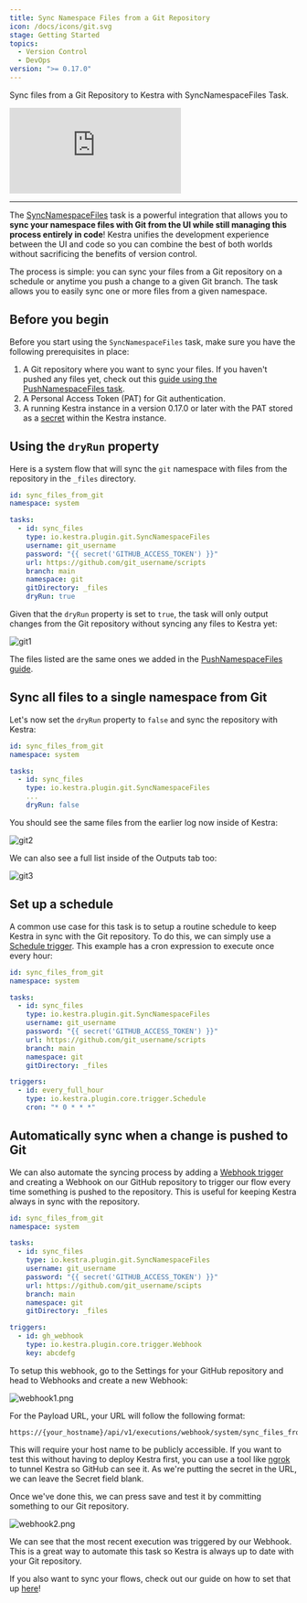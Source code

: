 ```yaml
---
title: Sync Namespace Files from a Git Repository
icon: /docs/icons/git.svg
stage: Getting Started
topics:
  - Version Control
  - DevOps
version: ">= 0.17.0"
---
```


Sync files from a Git Repository to Kestra with SyncNamespaceFiles Task.

<div class="video-container">
  <iframe src="https://www.youtube.com/embed/AbxaDtINcr8?si=IeCvWT-0PWl5Jq8t" title="YouTube video player" frameborder="0" allow="accelerometer; autoplay; clipboard-write; encrypted-media; gyroscope; picture-in-picture; web-share" referrerpolicy="strict-origin-when-cross-origin" allowfullscreen></iframe>
</div>

---

The [SyncNamespaceFiles](/plugins/plugin-git/io.kestra.plugin.git.syncnamespacefiles) task is a powerful integration that allows you to **sync your namespace files with Git from the UI while still managing this process entirely in code**! Kestra unifies the development experience between the UI and code so you can combine the best of both worlds without sacrificing the benefits of version control.

The process is simple: you can sync your files from a Git repository on a schedule or anytime you push a change to a given Git branch. The task allows you to easily sync one or more files from a given namespace.

## Before you begin

Before you start using the `SyncNamespaceFiles` task, make sure you have the following prerequisites in place:
1. A Git repository where you want to sync your files. If you haven't pushed any files yet, check out this [guide using the PushNamespaceFiles task](pushnamespacefiles.md).
2. A Personal Access Token (PAT) for Git authentication.
3. A running Kestra instance in a version 0.17.0 or later with the PAT stored as a [secret](../05.concepts/04.secret.md) within the Kestra instance.

## Using the `dryRun` property

Here is a system flow that will sync the `git` namespace with files from the repository in the `_files` directory.

```yaml
id: sync_files_from_git
namespace: system

tasks:
  - id: sync_files
    type: io.kestra.plugin.git.SyncNamespaceFiles
    username: git_username
    password: "{{ secret('GITHUB_ACCESS_TOKEN') }}"
    url: https://github.com/git_username/scripts
    branch: main
    namespace: git
    gitDirectory: _files
    dryRun: true
```

Given that the `dryRun` property is set to `true`, the task will only output changes from the Git repository without syncing any files to Kestra yet:

![git1](/docs/how-to-guides/syncnamespacefiles/git1.png)

The files listed are the same ones we added in the [PushNamespaceFiles guide](pushnamespacefiles.md).

## Sync all files to a single namespace from Git

Let's now set the `dryRun` property to `false` and sync the repository with Kestra:

```yaml
id: sync_files_from_git
namespace: system

tasks:
  - id: sync_files
    type: io.kestra.plugin.git.SyncNamespaceFiles
    ...
    dryRun: false
```

You should see the same files from the earlier log now inside of Kestra:

![git2](/docs/how-to-guides/syncnamespacefiles/git2.png)

We can also see a full list inside of the Outputs tab too:

![git3](/docs/how-to-guides/syncnamespacefiles/git3.png)

## Set up a schedule

A common use case for this task is to setup a routine schedule to keep Kestra in sync with the Git repository. To do this, we can simply use a [Schedule trigger](../04.workflow-components/07.triggers/01.schedule-trigger.md). This example has a cron expression to execute once every hour:

```yaml
id: sync_files_from_git
namespace: system

tasks:
  - id: sync_files
    type: io.kestra.plugin.git.SyncNamespaceFiles
    username: git_username
    password: "{{ secret('GITHUB_ACCESS_TOKEN') }}"
    url: https://github.com/git_username/scripts
    branch: main
    namespace: git
    gitDirectory: _files

triggers:
  - id: every_full_hour
    type: io.kestra.plugin.core.trigger.Schedule
    cron: "* 0 * * *"
```

## Automatically sync when a change is pushed to Git

We can also automate the syncing process by adding a [Webhook trigger](../04.workflow-components/07.triggers/03.webhook-trigger.md) and creating a Webhook on our GitHub repository to trigger our flow every time something is pushed to the repository. This is useful for keeping Kestra always in sync with the repository.

```yaml
id: sync_files_from_git
namespace: system

tasks:
  - id: sync_files
    type: io.kestra.plugin.git.SyncNamespaceFiles
    username: git_username
    password: "{{ secret('GITHUB_ACCESS_TOKEN') }}"
    url: https://github.com/git_username/scipts
    branch: main
    namespace: git
    gitDirectory: _files

triggers:
  - id: gh_webhook
    type: io.kestra.plugin.core.trigger.Webhook
    key: abcdefg
```

To setup this webhook, go to the Settings for your GitHub repository and head to Webhooks and create a new Webhook:

![webhook1.png](/docs/how-to-guides/syncnamespacefiles/webhook1.png)

For the Payload URL, your URL will follow the following format:

```
https://{your_hostname}/api/v1/executions/webhook/system/sync_files_from_git/abcdefg
```

This will require your host name to be publicly accessible. If you want to test this without having to deploy Kestra first, you can use a tool like [ngrok](https://ngrok.com/) to tunnel Kestra so GitHub can see it. As we're putting the secret in the URL, we can leave the Secret field blank.

Once we've done this, we can press save and test it by committing something to our Git repository.

![webhook2.png](/docs/how-to-guides/syncnamespacefiles/webhook2.png)

We can see that the most recent execution was triggered by our Webhook. This is a great way to automate this task so Kestra is always up to date with your Git repository.

If you also want to sync your flows, check out our guide on how to set that up [here](./syncflows.md)!
